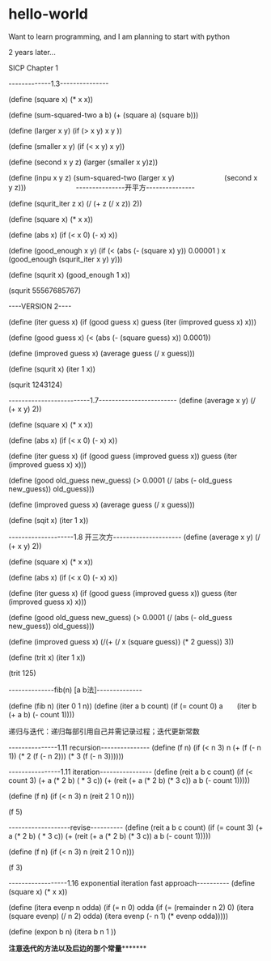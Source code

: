 # hello-world

Want to learn programming, and I am planning to start with python


2 years later...

SICP Chapter 1

-------------1.3---------------

(define (square x) (* x x))

(define (sum-squared-two a b)
        (+ (square a) (square b)))

(define (larger x y)
        (if (> x y)
            x 
            y ))

(define (smaller x y) 
        (if (< x y) 
            x 
            y))
          
(define (second x y z)
        (larger (smaller x y)z))    

(define (inpu x y z) 
        (sum-squared-two (larger x y) 
                         (second x y z)))
                         
---------------开平方---------------

(define (squrit_iter z x) 
        (/ (+ z (/ x z)) 2))

(define (square x) 
        (* x x))

(define (abs x)
        (if (< x 0)
            (- x)
            x))

(define (good_enough x y)
        (if (< (abs (- (square x) y)) 0.00001 )
            x
            (good_enough (squrit_iter x y) y)))
          
(define (squrit x)
        (good_enough 1 x))

(squrit 55567685767)

----VERSION 2----

(define (iter guess x)
        (if (good guess x)
            guess
            (iter (improved guess x) x)))

(define (good guess x)
        (< (abs (- (square guess) x)) 0.0001))
      
(define (improved guess x)
        (average guess (/ x guess)))

(define (squrit x)
        (iter 1 x))

(squrit 1243124)

-------------------------1.7------------------------
(define (average x y) 
        (/ (+ x y) 2))

(define (square x) 
        (* x x))

(define (abs x)
        (if (< x 0)
            (- x)
            x))

(define (iter guess x)
        (if (good guess (improved guess x))
        guess
        (iter (improved guess x) x)))

(define (good old_guess new_guess)
        (> 0.0001 
              (/ (abs (- old_guess new_guess)) old_guess)))
      
(define (improved guess x)
        (average guess (/ x guess)))

(define (sqit x) (iter 1 x))

--------------------1.8 开三次方---------------------
(define (average x y) 
        (/ (+ x y) 2))

(define (square x) 
        (* x x))

(define (abs x)
        (if (< x 0)
            (- x)
            x))

(define (iter guess x)
        (if (good guess (improved guess x))
        guess
        (iter (improved guess x) x)))

(define (good old_guess new_guess)
        (> 0.0001 
              (/ (abs (- old_guess new_guess)) old_guess)))
      
(define (improved guess x)
        (/(+ (/ x (square guess)) (* 2 guess)) 3))

(define (trit x) (iter 1 x))

(trit 125)

--------------fib(n) [a b法]--------------

(define (fib n)
    (iter 0 1 n))
(define (iter a b count)
    (if (= count 0)
        a 
        (iter b (+ a b) (- count 1))))

递归与迭代：递归每部引用自己并需记录过程；迭代更新常数

---------------1.11 recursion---------------
(define (f n)
         (if (< n 3)
             n 
             (+ (f (- n 1)) (* 2 (f (- n 2))) (* 3 (f (- n 3))))))

----------------1.11 iteration----------------
(define (reit a b c count)
        (if (< count 3)
            (+ a (* 2 b) ( * 3 c))
            (+ (reit (+ a (* 2 b) (* 3 c)) a b (- count 1)))))
               
(define (f n)
        (if (< n 3)
            n
            (reit 2 1 0 n)))
          
(f 5)

-------------------revise----------
(define (reit a b c count)
        (if (= count 3)
            (+ a (* 2 b) ( * 3 c))
            (+ (reit (+ a (* 2 b) (* 3 c)) a b (- count 1)))))
               
(define (f n)
        (if (< n 3)
            n
            (reit 2 1 0 n)))
          
(f 3)

------------------1.16 exponential iteration fast approach----------
(define (square x)
  (* x x))

(define (itera evenp n odda)
  (if (= n 0)
      odda
      (if (= (remainder n 2) 0)
          (itera (square evenp) (/ n 2) odda)
          (itera evenp (- n 1) (* evenp odda)))))
        
(define (expon b n)
  (itera b n 1 ))

**********注意迭代的方法以及后边的那个常量*****************







